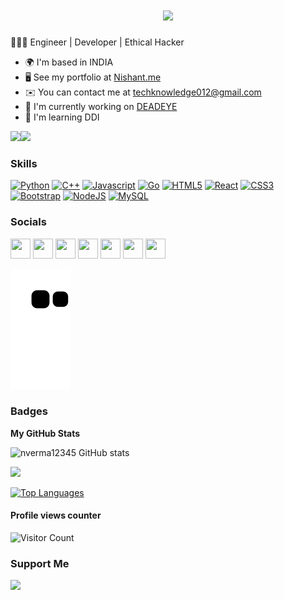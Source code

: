 <h1 align="center">
<a href="http://nishantsverma.ml">
    <img src="https://readme-typing-svg.herokuapp.com?lines=Nice+To+Meet+You+!;Hello+%2C+There+%F0%9F%91%8B;I+am+Nishant+...!&center=true&size=30">
  </a>
</h1>



👨🏼‍💻 Engineer | Developer | Ethical Hacker

* 🌍  I'm based in INDIA
* 🖥️  See my portfolio at [Nishant.me](https://nverma12345.github.io/nishantverma.github.io/)
* ✉️  You can contact me at [techknowledge012@gmail.com](mailto:techknowledge012@gmail.com)
* 🚀  I'm currently working on [ DEADEYE ](https://deadeyecheats.store/)
* 🧠  I'm learning DDI

<a href="https://www.twitter.com/Nishant88026018" target="_blank" rel="noreferrer"><img
src="https://img.shields.io/twitter/follow/Nishant88026018?logo=twitter&style=for-the-badge&color=84cc16&labelColor=000000"
/></a><a href="https://www.github.com/nverma12345" target="_blank" rel="noreferrer"><img
src="https://img.shields.io/github/followers/nverma12345?logo=github&style=for-the-badge&color=84cc16&labelColor=000000" /></a>
### Skills

<p align="left">
<a href="https://www.python.org/" target="_blank" rel="noreferrer"><img src="https://raw.githubusercontent.com/danielcranney/readme-generator/main/public/icons/skills/python-colored.svg" width="36" height="36" alt="Python" /></a>
<a href="https://docs.microsoft.com/en-us/cpp/?view=msvc-170" target="_blank" rel="noreferrer"><img src="https://raw.githubusercontent.com/danielcranney/readme-generator/main/public/icons/skills/cplusplus-colored.svg" width="36" height="36" alt="C++" /></a>
<a href="https://developer.mozilla.org/en-US/docs/Web/JavaScript" target="_blank" rel="noreferrer"><img src="https://raw.githubusercontent.com/danielcranney/readme-generator/main/public/icons/skills/javascript-colored.svg" width="36" height="36" alt="Javascript" /></a>
<a href="https://go.dev/doc/" target="_blank" rel="noreferrer"><img src="https://raw.githubusercontent.com/danielcranney/readme-generator/main/public/icons/skills/go-colored.svg" width="36" height="36" alt="Go" /></a>
<a href="https://developer.mozilla.org/en-US/docs/Glossary/HTML5" target="_blank" rel="noreferrer"><img src="https://raw.githubusercontent.com/danielcranney/readme-generator/main/public/icons/skills/html5-colored.svg" width="36" height="36" alt="HTML5" /></a>
<a href="https://reactjs.org/" target="_blank" rel="noreferrer"><img src="https://raw.githubusercontent.com/danielcranney/readme-generator/main/public/icons/skills/react-colored.svg" width="36" height="36" alt="React" /></a>
<a href="https://www.w3.org/TR/CSS/#css" target="_blank" rel="noreferrer"><img src="https://raw.githubusercontent.com/danielcranney/readme-generator/main/public/icons/skills/css3-colored.svg" width="36" height="36" alt="CSS3" /></a>
<a href="https://getbootstrap.com/" target="_blank" rel="noreferrer"><img src="https://raw.githubusercontent.com/danielcranney/readme-generator/main/public/icons/skills/bootstrap-colored.svg" width="36" height="36" alt="Bootstrap" /></a>
<a href="https://nodejs.org/en/" target="_blank" rel="noreferrer"><img src="https://raw.githubusercontent.com/danielcranney/readme-generator/main/public/icons/skills/nodejs-colored.svg" width="36" height="36" alt="NodeJS" /></a>
<a href="https://www.mysql.com/" target="_blank" rel="noreferrer"><img src="https://raw.githubusercontent.com/danielcranney/readme-generator/main/public/icons/skills/mysql-colored.svg" width="36" height="36" alt="MySQL" /></a>
</p>

### Socials

<p align="left"> <a href="https://discord.com/invite/KqQv6evn4R" target="_blank" rel="noreferrer"><img src="https://raw.githubusercontent.com/danielcranney/readme-generator/main/public/icons/socials/discord.svg" width="32" height="32" /></a> <a href="https://www.github.com/nverma12345" target="_blank" rel="noreferrer"><img src="https://raw.githubusercontent.com/danielcranney/readme-generator/main/public/icons/socials/github.svg" width="32" height="32" /></a> <a href="http://www.instagram.com/attitude.unique_king" target="_blank" rel="noreferrer"><img src="https://raw.githubusercontent.com/danielcranney/readme-generator/main/public/icons/socials/instagram.svg" width="32" height="32" /></a> <a href="https://www.linkedin.com/in/nishantverma123" target="_blank" rel="noreferrer"><img src="https://raw.githubusercontent.com/danielcranney/readme-generator/main/public/icons/socials/linkedin.svg" width="32" height="32" /></a> <a href="https://paradox-vip.com" target="_blank" rel="noreferrer"><img src="https://raw.githubusercontent.com/danielcranney/readme-generator/main/public/icons/socials/rss.svg" width="32" height="32" /></a> <a href="https://www.twitter.com/Nishant88026018" target="_blank" rel="noreferrer"><img src="https://raw.githubusercontent.com/danielcranney/readme-generator/main/public/icons/socials/twitter.svg" width="32" height="32" /></a> <a href="https://www.youtube.com/channel/techknowledgehub" target="_blank" rel="noreferrer"><img src="https://raw.githubusercontent.com/danielcranney/readme-generator/main/public/icons/socials/youtube.svg" width="32" height="32" /></a></p>

<a href="https://paradox-vip.com" target="_blank"><img src="https://github.com/rafaballerini/rafaballerini/blob/output/github-contribution-grid-snake.svg" alt="sneke"></a>

### Badges

<b>My GitHub Stats</b>

![nverma12345 GitHub stats](https://github-readme-stats.vercel.app/api?username=nverma12345&show_icons=true&theme=radical)

<a href="http://www.github.com/nverma12345"><img src="https://github-readme-streak-stats.herokuapp.com/?user=nverma12345&stroke=ffffff&background=000000&ring=0891b2&fire=0891b2&currStreakNum=ffffff&currStreakLabel=0891b2&sideNums=ffffff&sideLabels=ffffff&dates=ffffff&hide_border=true" /></a>

<a href="https://github.com/nverma12345" align="left"><img src="https://github-readme-stats.vercel.app/api/top-langs/?username=nverma12345&langs_count=10&title_color=0891b2&text_color=ffffff&icon_color=84cc16&bg_color=000000&hide_border=true&locale=en&custom_title=Top%20%Languages" alt="Top Languages" /></a>


#### Profile views counter
![Visitor Count](https://profile-counter.glitch.me/{nverma12345}/count.svg)

### Support Me

<a href="https://www.buymeacoffee.com/nishant"><img src="https://cdn.buymeacoffee.com/buttons/v2/default-yellow.png" width="200" /></a>
